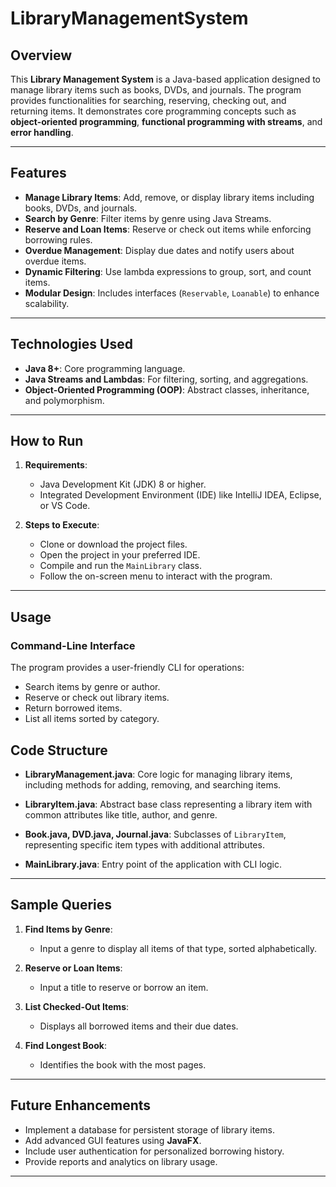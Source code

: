 # LibraryManagementSystem
## **Overview**

This **Library Management System** is a Java-based application designed to manage library items such as books, DVDs, and journals. The program provides functionalities for searching, reserving, checking out, and returning items. It demonstrates core programming concepts such as **object-oriented programming**, **functional programming with streams**, and **error handling**.

---

## **Features**

- **Manage Library Items**: Add, remove, or display library items including books, DVDs, and journals.
- **Search by Genre**: Filter items by genre using Java Streams.
- **Reserve and Loan Items**: Reserve or check out items while enforcing borrowing rules.
- **Overdue Management**: Display due dates and notify users about overdue items.
- **Dynamic Filtering**: Use lambda expressions to group, sort, and count items.
- **Modular Design**: Includes interfaces (`Reservable`, `Loanable`) to enhance scalability.

---

## **Technologies Used**

- **Java 8+**: Core programming language.
- **Java Streams and Lambdas**: For filtering, sorting, and aggregations.
- **Object-Oriented Programming (OOP)**: Abstract classes, inheritance, and polymorphism.

---

## **How to Run**

1. **Requirements**:
   - Java Development Kit (JDK) 8 or higher.
   - Integrated Development Environment (IDE) like IntelliJ IDEA, Eclipse, or VS Code.

2. **Steps to Execute**:
   - Clone or download the project files.
   - Open the project in your preferred IDE.
   - Compile and run the `MainLibrary` class.
   - Follow the on-screen menu to interact with the program.

---

## **Usage**

### **Command-Line Interface**
The program provides a user-friendly CLI for operations:
- Search items by genre or author.
- Reserve or check out library items.
- Return borrowed items.
- List all items sorted by category.

## **Code Structure**

- **LibraryManagement.java**:
  Core logic for managing library items, including methods for adding, removing, and searching items.

- **LibraryItem.java**:
  Abstract base class representing a library item with common attributes like title, author, and genre.

- **Book.java, DVD.java, Journal.java**:
  Subclasses of `LibraryItem`, representing specific item types with additional attributes.

- **MainLibrary.java**:
  Entry point of the application with CLI logic.

---

## **Sample Queries**

1. **Find Items by Genre**:
   - Input a genre to display all items of that type, sorted alphabetically.

2. **Reserve or Loan Items**:
   - Input a title to reserve or borrow an item.

3. **List Checked-Out Items**:
   - Displays all borrowed items and their due dates.

4. **Find Longest Book**:
   - Identifies the book with the most pages.

---

## **Future Enhancements**

- Implement a database for persistent storage of library items.
- Add advanced GUI features using **JavaFX**.
- Include user authentication for personalized borrowing history.
- Provide reports and analytics on library usage.

---
